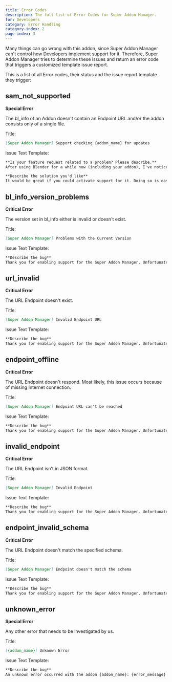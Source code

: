 ```yaml
---
title: Error Codes
description: The full list of Error Codes for Super Addon Manager.
for: Developers
category: Error Handling
category-index: 2
page-index: 3
---
```


Many things can go wrong with this addon, since Super Addon Manager can't control how Developers
implement support for it. Therefore, Super Addon Manager tries to determine these issues and return
an error code that triggers a customized template issue report.

This is a list of all Error codes, their status and the issue report template they trigger:

<!-- | class="table table-bordered table-striped table-hover table-light"**Error Code** | **Description** | **Status** | **Issue Report Template** |
| -------------------------------------------------------------------------------- | --------------- | ---------- | ------------------------- | -->

## sam_not_supported

**Special Error**

The bl_info of an Addon doesn't contain an Endpoint URL and/or the addon consists only of a single file.

Title:

```md
[Super Addon Manager] Support checking {addon_name} for updates
```

Issue Text Template:

```md
**Is your feature request related to a problem? Please describe.**
After using Blender for a while now (including your addon), I've noticed that addon maintenance is a mess. I have {addon_count} addons installed, and I'm not able to keep track of new versions for all of them. I'm using the Super Addon Manager by Blender Defender (https://github.com/BlenderDefender/SuperAddonManager) to do the task of updating ALL of my Addons from a SINGLE PLACE, but it relies on the developers enabling support for it.

**Describe the solution you'd like**
It would be great if you could activate support for it. Doing so is easy, 100% code-free (no risk of accidentally breaking your addon), and platform-independent. You can find a detailed description for enabling support for Super Addon Manager on their documentation: https//TODO
```

## bl_info_version_problems

**Critical Error**

The version set in bl_info either is invalid or doesn't exist.

Title:

```md
[Super Addon Manager] Problems with the Current Version
```

Issue Text Template:

```md
**Describe the bug**
Thank you for enabling support for the Super Addon Manager. Unfortunately, something is wrong with the Implementation: In the bl_info dictionary, a parameter called 'version' should be set. This parameter is not set, misspelled or contains an invalid datatype (Only integers, floats and numbers in strings can be converted to integers), so Super Addon Manager can't check for new versions. Thank you for having a look at this :)
```

## url_invalid

**Critical Error**

The URL Endpoint doesn't exist.

Title:

```md
[Super Addon Manager] Invalid Endpoint URL
```

Issue Text Template:

```md
**Describe the bug**
Thank you for enabling support for the Super Addon Manager. Unfortunately, something is wrong with the Implementation: In the bl_info dictionary, a parameter called 'update_endpoint' should be set. This parameter is set to an invalid URL ({endpoint_url}), so Super Addon Manager can't check for new versions. Thank you for having a look at this :)
```

## endpoint_offline

**Critical Error**

The URL Endpoint doesn't respond. Most likely, this issue occurs because of missing Internet connection.

Title:

```md
[Super Addon Manager] Endpoint URL can't be reached
```

Issue Text Template:

```md
**Describe the bug**
Thank you for enabling support for the Super Addon Manager. Unfortunately, something is wrong with the Implementation: The specified Endpoint URL ({endpoint_url}) seems to be offline, so Super Addon Manager can't check for new versions. This is the bare error message that I get from Python: {error_message}. Thank you for having a look at this :)
```

## invalid_endpoint

**Critical Error**

The URL Endpoint isn't in JSON format.

Title:

```md
[Super Addon Manager] Invalid Endpoint
```

Issue Text Template:

```md
**Describe the bug**
Thank you for enabling support for the Super Addon Manager. Unfortunately, something is wrong with the Implementation: The endpoint found under {endpoint_url} is not in the JSON format, so Super Addon Manager can't check for new versions. Thank you for having a look at this :)
```

## endpoint_invalid_schema

**Critical Error**

The URL Endpoint doesn't match the specified schema.

Title:

```md
[Super Addon Manager] Endpoint doesn't match the schema
```

Issue Text Template:

```md
**Describe the bug**
Thank you for enabling support for the Super Addon Manager. Unfortunately, something is wrong with the Implementation: The endpoint found under {endpoint_url} does not match the schema, so Super Addon Manager can't check for new versions. For more details, use our [schema checker.](SCHEMA CHECKER URL) Thank you for having a look at this :)
```

## unknown_error

**Special Error**

Any other error that needs to be investigated by us.

Title:

```md
[{addon_name}] Unknown Error
```

Issue Text Template:

```md
**Describe the bug**
An unknown error occurred with the addon {addon_name}: {error_message}
```
